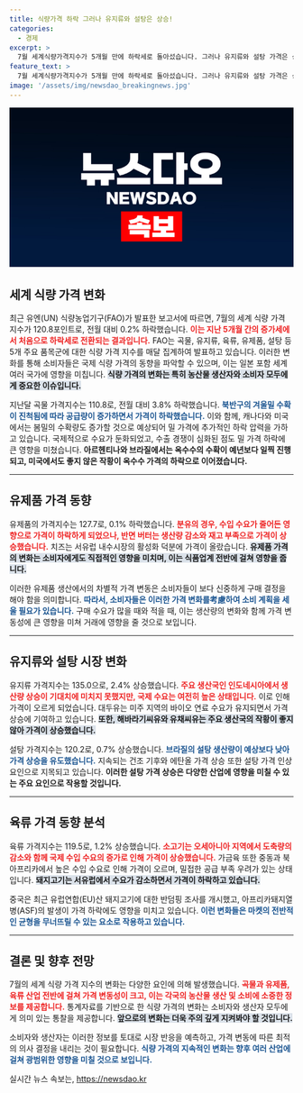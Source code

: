 ```yaml
---
title: 식량가격 하락 그러나 유지류와 설탕은 상승!
categories:
  - 경제
excerpt: >
  7월 세계식량가격지수가 5개월 만에 하락세로 돌아섰습니다. 그러나 유지류와 설탕 가격은 상승, 곡물과 유제품은 하락세를 보이며 시장의 불확실성을 증대시키고 있습니다. 소비자들에게 어떤 영향이 있을지 주목하세요!
feature_text: >
  7월 세계식량가격지수가 5개월 만에 하락세로 돌아섰습니다. 그러나 유지류와 설탕 가격은 상승, 곡물과 유제품은 하락세를 보이며 시장의 불확실성을 증대시키고 있습니다. 소비자들에게 어떤 영향이 있을지 주목하세요!
image: '/assets/img/newsdao_breakingnews.jpg'
---
```


<p><img src="/assets/img/newsdao_breakingnews.jpg" alt="implanttips 속보" /></p>

<h2 data-ke-size="size26">세계 식량 가격 변화</h2>

<p data-ke-size="size16">최근 유엔(UN) 식량농업기구(FAO)가 발표한 보고서에 따르면, 7월의 세계 식량 가격 지수가 120.8포인트로, 전월 대비 0.2% 하락했습니다. <b><span style="color: #ee2323;">이는 지난 5개월 간의 증가세에서 처음으로 하락세로 전환되는 결과입니다.</span></b> FAO는 곡물, 유지류, 육류, 유제품, 설탕 등 5개 주요 품목군에 대한 식량 가격 지수를 매달 집계하여 발표하고 있습니다. 이러한 변화를 통해 소비자들은 국제 식량 가격의 동향을 파악할 수 있으며, 이는 일본 포함 세계 여러 국가에 영향을 미칩니다. <b><span style="background-color: #21538527;">식량 가격의 변화는 특히 농산물 생산자와 소비자 모두에게 중요한 이슈입니다.</span></b></p>

<p data-ke-size="size16">지난달 곡물 가격지수는 110.8로, 전월 대비 3.8% 하락했습니다. <b><span style="color: #1a5490;">북반구의 겨울밀 수확이 진척됨에 따라 공급량이 증가하면서 가격이 하락했습니다.</span></b> 이와 함께, 캐나다와 미국에서는 봄밀의 수확량도 증가할 것으로 예상되어 밀 가격에 추가적인 하락 압력을 가하고 있습니다. 국제적으로 수요가 둔화되었고, 수출 경쟁이 심화된 점도 밀 가격 하락에 큰 영향을 미쳤습니다. <b>아르헨티나와 브라질에서는 옥수수의 수확이 예년보다 일찍 진행되고, 미국에서도 좋지 않은 작황이 옥수수 가격의 하락으로 이어졌습니다.</b></p>

<hr>

<h2 data-ke-size="size26">유제품 가격 동향</h2>

<p data-ke-size="size16">유제품의 가격지수는 127.7로, 0.1% 하락했습니다. <b><span style="color: #ee2323;">분유의 경우, 수입 수요가 줄어든 영향으로 가격이 하락하게 되었으나, 반면 버터는 생산량 감소와 재고 부족으로 가격이 상승했습니다.</span></b> 치즈는 서유럽 내수시장의 활성화 덕분에 가격이 올랐습니다. <b><span style="background-color: #21538527;">유제품 가격의 변화는 소비자에게도 직접적인 영향을 미치며, 이는 식품업계 전반에 걸쳐 영향을 줍니다.</span></b></p>

<p data-ke-size="size16">이러한 유제품 생산에서의 차별적 가격 변동은 소비자들이 보다 신중하게 구매 결정을 해야 함을 의미합니다. <b><span style="color: #1a5490;">따라서, 소비자들은 이러한 가격 변화를考慮하여 소비 계획을 세울 필요가 있습니다.</span></b> 구매 수요가 많을 때와 적을 때, 이는 생산량의 변화와 함께 가격 변동성에 큰 영향을 미쳐 거래에 영향을 줄 것으로 보입니다.</p>

<hr>

<h2 data-ke-size="size26">유지류와 설탕 시장 변화</h2>

<p data-ke-size="size16">유지류 가격지수는 135.0으로, 2.4% 상승했습니다. <b><span style="color: #ee2323;">주요 생산국인 인도네시아에서 생산량 상승이 기대치에 미치지 못했지만, 국제 수요는 여전히 높은 상태입니다.</span></b> 이로 인해 가격이 오르게 되었습니다. 대두유는 미주 지역의 바이오 연료 수요가 유지되면서 가격 상승에 기여하고 있습니다. <b><span style="background-color: #21538527;">또한, 해바라기씨유와 유채씨유는 주요 생산국의 작황이 좋지 않아 가격이 상승했습니다.</span></b></p>

<p data-ke-size="size16">설탕 가격지수는 120.2로, 0.7% 상승했습니다. <b><span style="color: #1a5490;">브라질의 설탕 생산량이 예상보다 낮아 가격 상승을 유도했습니다.</span></b> 지속되는 건조 기후와 에탄올 가격 상승 또한 설탕 가격 인상 요인으로 지목되고 있습니다. <b>이러한 설탕 가격 상승은 다양한 산업에 영향을 미칠 수 있는 주요 요인으로 작용할 것입니다.</b></p>

<hr>

<h2 data-ke-size="size26">육류 가격 동향 분석</h2>

<p data-ke-size="size16">육류 가격지수는 119.5로, 1.2% 상승했습니다. <b><span style="color: #ee2323;">소고기는 오세아니아 지역에서 도축량의 감소와 함께 국제 수입 수요의 증가로 인해 가격이 상승했습니다.</span></b> 가금육 또한 중동과 북아프리카에서 높은 수입 수요로 인해 가격이 오르며, 밀접한 공급 부족 우려가 있는 상태입니다. <b><span style="background-color: #21538527;">돼지고기는 서유럽에서 수요가 감소하면서 가격이 하락하고 있습니다.</span></b></p>

<p data-ke-size="size16">중국은 최근 유럽연합(EU)산 돼지고기에 대한 반덤핑 조사를 개시했고, 아프리카돼지열병(ASF)의 발생이 가격 하락에도 영향을 미치고 있습니다. <b><span style="color: #1a5490;">이런 변화들은 마켓의 전반적인 균형을 무너뜨릴 수 있는 요소로 작용하고 있습니다.</span></b></p>

<hr>

<h2 data-ke-size="size26">결론 및 향후 전망</h2>

<p data-ke-size="size16">7월의 세계 식량 가격 지수의 변화는 다양한 요인에 의해 발생했습니다. <b><span style="color: #ee2323;">곡물과 유제품, 육류 산업 전반에 걸쳐 가격 변동성이 크고, 이는 각국의 농산물 생산 및 소비에 소중한 정보를 제공합니다.</span></b> 통계자료를 기반으로 한 식량 가격의 변화는 소비자와 생산자 모두에게 의미 있는 통찰을 제공합니다. <b><span style="background-color: #21538527;">앞으로의 변화는 더욱 주의 깊게 지켜봐야 할 것입니다.</span></b></p>

<p data-ke-size="size16">소비자와 생산자는 이러한 정보를 토대로 시장 반응을 예측하고, 가격 변동에 따른 최적의 의사 결정을 내리는 것이 필요합니다. <b><span style="color: #1a5490;">식량 가격의 지속적인 변화는 향후 여러 산업에 걸쳐 광범위한 영향을 미칠 것으로 보입니다.</span></b></p>
실시간 뉴스 속보는, <a href="https://newsdao.kr" rel="dofollow">https://newsdao.kr</a>


